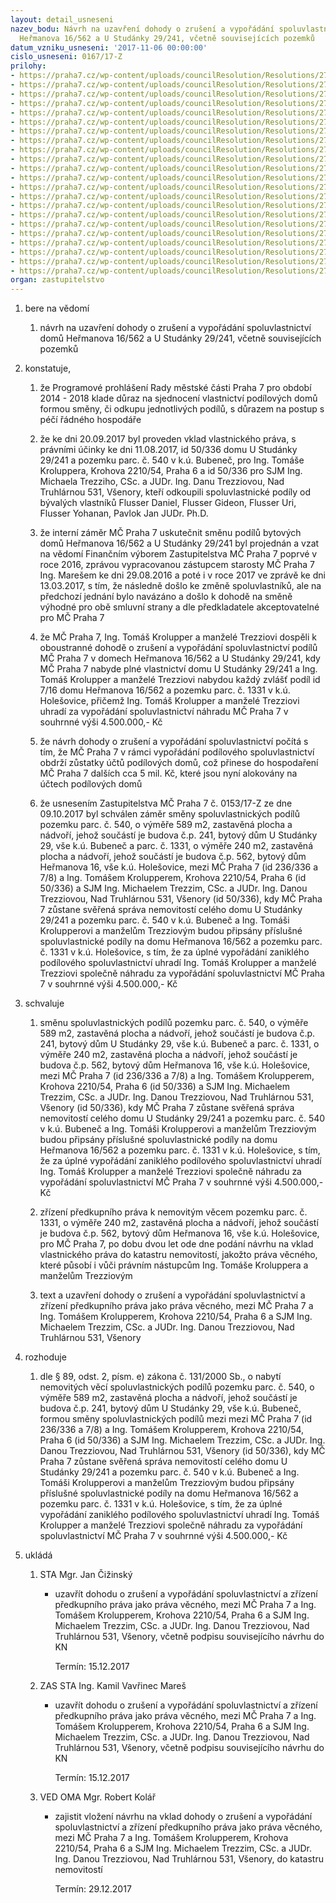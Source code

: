 ```yaml
---
layout: detail_usneseni
nazev_bodu: Návrh na uzavření dohody o zrušení a vypořádání spoluvlastnictví domů
  Heřmanova 16/562 a U Studánky 29/241, včetně souvisejících pozemků
datum_vzniku_usneseni: '2017-11-06 00:00:00'
cislo_usneseni: 0167/17-Z
prilohy:
- https://praha7.cz/wp-content/uploads/councilResolution/Resolutions/27011/export/01_smena241_562_sml~265367.docx
- https://praha7.cz/wp-content/uploads/councilResolution/Resolutions/27011/export/02_smena241_562_sml~265366.pdf
- https://praha7.cz/wp-content/uploads/councilResolution/Resolutions/27011/export/03_smena241_562_sml~265365.pdf
- https://praha7.cz/wp-content/uploads/councilResolution/Resolutions/27011/export/04_smena241_562_sml~265364.pdf
- https://praha7.cz/wp-content/uploads/councilResolution/Resolutions/27011/export/05_smena241_562_sml~265363.pdf
- https://praha7.cz/wp-content/uploads/councilResolution/Resolutions/27011/export/06_smena241_562_sml~265362.pdf
- https://praha7.cz/wp-content/uploads/councilResolution/Resolutions/27011/export/07_smena241_562_sml~265361.pdf
- https://praha7.cz/wp-content/uploads/councilResolution/Resolutions/27011/export/08_smena241_562_sml~265360.pdf
- https://praha7.cz/wp-content/uploads/councilResolution/Resolutions/27011/export/09_smena241_562_sml~265359.pdf
- https://praha7.cz/wp-content/uploads/councilResolution/Resolutions/27011/export/10_smena241_562_sml~265358.pdf
- https://praha7.cz/wp-content/uploads/councilResolution/Resolutions/27011/export/11_smena241_562_sml~265357.pdf
- https://praha7.cz/wp-content/uploads/councilResolution/Resolutions/27011/export/12_smena241_562_sml~265356.pdf
- https://praha7.cz/wp-content/uploads/councilResolution/Resolutions/27011/export/13_smena241_562_sml~265354.pdf
- https://praha7.cz/wp-content/uploads/councilResolution/Resolutions/27011/export/14_smena241_562_sml~265352.pdf
- https://praha7.cz/wp-content/uploads/councilResolution/Resolutions/27011/export/15_smena241_562_sml~265351.pdf
- https://praha7.cz/wp-content/uploads/councilResolution/Resolutions/27011/export/16_smena241_562_sml~265349.pdf
- https://praha7.cz/wp-content/uploads/councilResolution/Resolutions/27011/export/17_smena241_562_sml~265348.pdf
- https://praha7.cz/wp-content/uploads/councilResolution/Resolutions/27011/export/18_smena241_562_sml~265347.pdf
- https://praha7.cz/wp-content/uploads/councilResolution/Resolutions/27011/export/19_smena241_562_sml~265346.pdf
- https://praha7.cz/wp-content/uploads/councilResolution/Resolutions/27011/export/20_smena241_562_sml~265345.doc
- https://praha7.cz/wp-content/uploads/councilResolution/Resolutions/27011/export/21_smena241_562_sml~265344.pdf
- https://praha7.cz/wp-content/uploads/councilResolution/Resolutions/27011/export/export~306612.pdf
organ: zastupitelstvo
---
```

<OL class=urzList_view id=urzList>
<LI class=urzClass1><SPAN name="1">bere na vědomí</SPAN> 
<OL class=urzOlClass>
<LI class=urzClass2 style="TEXT-ALIGN: left"><SPAN>
<P>návrh na uzavření dohody o zrušení a vypořádání spoluvlastnictví domů Heřmanova 16/562 a U Studánky 29/241, včetně souvisejících pozemků</P></SPAN></LI></OL></LI>
<LI class=urzClass1><SPAN name="50">konstatuje,</SPAN> 
<OL class=urzOlClass>
<LI class=urzClass2 style="TEXT-ALIGN: left"><SPAN>
<P>že&nbsp;Programové prohlášení Rady městské části Praha 7 pro období 2014 - 2018 klade důraz na sjednocení vlastnictví podílových domů formou směny, či odkupu jednotlivých podílů, s důrazem na postup s péčí řádného hospodáře<BR></P></SPAN></LI>
<LI class=urzClass2 style="TEXT-ALIGN: left"><SPAN>
<P>že ke dni 20.09.2017 byl proveden vklad vlastnického práva, s právními účinky ke dni 11.08.2017, id 50/336 domu U Studánky 29/241 a pozemku parc. č. 540 v k.ú. Bubeneč, pro Ing. Tomáše Kroluppera, Krohova 2210/54, Praha 6 a id 50/336 pro SJM Ing. Michaela Trezziho, CSc. a JUDr. Ing. Danu Trezziovou, Nad Truhlárnou 531, Všenory, kteří odkoupili spoluvlastnické podíly od bývalých vlastníků Flusser Daniel, Flusser Gideon, Flusser Uri, Flusser Yohanan, Pavlok Jan JUDr. Ph.D.<BR></P></SPAN></LI>
<LI class=urzClass2 style="TEXT-ALIGN: left"><SPAN>
<P>že interní záměr MČ Praha 7 uskutečnit směnu podílů bytových domů Heřmanova 16/562 a U Studánky 29/241 byl projednán a vzat na vědomí Finančním výborem Zastupitelstva MČ Praha 7 poprvé v roce 2016, zprávou vypracovanou zástupcem starosty MČ Praha 7 Ing. Marešem ke dni 29.08.2016 a poté i v roce 2017 ve zprávě ke dni 13.03.2017, s tím, že následně došlo ke změně spoluvlastníků, ale na předchozí jednání bylo navázáno a došlo k dohodě na směně výhodné pro obě smluvní strany a dle předkladatele akceptovatelné pro MČ Praha 7</P></SPAN></LI>
<LI class=urzClass2 style="TEXT-ALIGN: left"><SPAN>
<P>že MČ Praha 7, Ing. Tomáš Krolupper a manželé Trezziovi dospěli k oboustranné dohodě o zrušení a vypořádání spoluvlastnictví podílů MČ Praha 7 v domech Heřmanova 16/562 a U Studánky 29/241, kdy MČ Praha 7 nabyde plné vlastnictví domu&nbsp;U Studánky 29/241 a&nbsp;Ing. Tomáš Krolupper a manželé Trezziovi nabydou každý zvlášť podíl id 7/16 domu Heřmanova 16/562 a pozemku parc. č. 1331 v k.ú. Holešovice, přičemž&nbsp;Ing. Tomáš Krolupper a manželé Trezziovi uhradí za vypořádání spoluvlastnictví náhradu MČ Praha 7 v souhrnné výši 4.500.000,- Kč<BR></P></SPAN></LI>
<LI class=urzClass2 style="TEXT-ALIGN: left"><SPAN>
<P>že návrh dohody o zrušení a vypořádání spoluvlastnictví počítá s tím, že MČ Praha 7 v rámci vypořádání podílového spoluvlastnictví obdrží zůstatky účtů podílových domů, což přinese do hospodaření MČ Praha 7 dalších cca 5 mil. Kč, které jsou nyní alokovány na účtech podílových domů</P></SPAN></LI>
<LI class=urzClass2 style="TEXT-ALIGN: left"><SPAN>
<P>že usnesením Zastupitelstva MČ Praha 7 č. 0153/17-Z ze dne 09.10.2017 byl schválen záměr směny spoluvlastnických podílů pozemku parc. č. 540, o výměře 589 m2, zastavěná plocha a nádvoří, jehož součástí je budova č.p. 241, bytový dům U Studánky 29, vše k.ú. Bubeneč a parc. č. 1331, o výměře 240 m2, zastavěná plocha a nádvoří, jehož součástí je budova č.p. 562, bytový dům Heřmanova 16, vše k.ú. Holešovice, mezi MČ Praha 7 (id 236/336 a 7/8) a Ing. Tomášem Krolupperem, Krohova 2210/54, Praha 6 (id 50/336) a SJM Ing. Michaelem Trezzim, CSc. a JUDr. Ing. Danou Trezziovou, Nad Truhlárnou 531, Všenory (id 50/336), kdy MČ Praha 7 zůstane svěřená správa nemovitostí celého domu U Studánky 29/241 a pozemku parc. č. 540 v k.ú. Bubeneč a Ing. Tomáši Krolupperovi a manželům Trezziovým budou připsány příslušné spoluvlastnické podíly na domu Heřmanova 16/562 a pozemku parc. č. 1331 v k.ú. Holešovice, s tím, že za úplné vypořádání zaniklého podílového spoluvlastnictví uhradí Ing. Tomáš Krolupper a manželé Trezziovi společně náhradu za vypořádání spoluvlastnictví MČ Praha 7 v souhrnné výši 4.500.000,- Kč</P></SPAN></LI></OL></LI>
<LI class=urzClass1><SPAN name="24">schvaluje</SPAN> 
<OL class=urzOlClass>
<LI class=urzClass2 style="TEXT-ALIGN: left"><SPAN>
<P>směnu spoluvlastnických podílů pozemku parc. č. 540, o výměře 589 m2, zastavěná plocha a nádvoří, jehož součástí je budova č.p. 241, bytový dům U Studánky 29, vše k.ú. Bubeneč a parc. č. 1331,&nbsp;o výměře 240 m2, zastavěná plocha a nádvoří, jehož součástí je budova č.p. 562, bytový dům Heřmanova 16, vše k.ú. Holešovice, mezi MČ Praha 7 (id 236/336 a 7/8) a Ing. Tomášem Krolupperem, Krohova 2210/54, Praha 6 (id 50/336) a SJM Ing. Michaelem Trezzim, CSc. a JUDr. Ing. Danou Trezziovou, Nad Truhlárnou 531, Všenory (id 50/336), kdy MČ Praha 7 zůstane svěřená správa nemovitostí celého domu U Studánky 29/241 a pozemku parc. č. 540 v k.ú. Bubeneč a&nbsp;Ing. Tomáši Krolupperovi a manželům Trezziovým budou připsány příslušné spoluvlastnické podíly na domu Heřmanova 16/562 a pozemku parc. č. 1331 v k.ú. Holešovice, s tím, že za úplné vypořádání zaniklého podílového spoluvlastnictví uhradí Ing. Tomáš Krolupper a manželé Trezziovi&nbsp;společně náhradu za vypořádání spoluvlastnictví MČ Praha 7 v souhrnné výši 4.500.000,- Kč</P></SPAN></LI>
<LI class=urzClass2 style="TEXT-ALIGN: left"><SPAN>
<P>zřízení předkupního práva k nemovitým věcem pozemku parc. č. 1331, o výměře 240 m2, zastavěná plocha a nádvoří, jehož součástí je budova č.p. 562, bytový dům Heřmanova 16, vše k.ú. Holešovice, pro MČ Praha 7, po dobu dvou let ode dne podání návrhu na vklad vlastnického práva do katastru nemovitostí, jakožto práva věcného, které působí i vůči právním nástupcům Ing. Tomáše Kroluppera a manželům Trezziovým<BR></P></SPAN></LI>
<LI class=urzClass2 style="TEXT-ALIGN: left"><SPAN>
<P>text a uzavření dohody o zrušení a vypořádání spoluvlastnictví a zřízení předkupního práva jako práva věcného, mezi MČ Praha 7 a Ing. Tomášem Krolupperem, Krohova 2210/54, Praha 6 a SJM Ing. Michaelem Trezzim, CSc. a JUDr. Ing. Danou Trezziovou, Nad Truhlárnou 531, Všenory<BR></P></SPAN></LI></OL></LI>
<LI class=urzClass1><SPAN name="68">rozhoduje</SPAN> 
<OL class="urzOlClass decimal ">
<LI class=urzClass2 style="TEXT-ALIGN: left"><SPAN>
<P>dle § 89, odst. 2, písm. e) zákona č. 131/2000 Sb., o nabytí nemovitých věcí spoluvlastnických podílů pozemku parc. č. 540, o výměře 589 m2, zastavěná plocha a nádvoří, jehož součástí je budova č.p. 241, bytový dům U Studánky 29, vše k.ú. Bubeneč, formou směny spoluvlastnických podílů mezi mezi MČ Praha 7 (id 236/336 a 7/8) a Ing. Tomášem Krolupperem, Krohova 2210/54, Praha 6 (id 50/336) a SJM Ing. Michaelem Trezzim, CSc. a JUDr. Ing. Danou Trezziovou, Nad Truhlárnou 531, Všenory (id 50/336), kdy MČ Praha 7 zůstane svěřená správa nemovitostí celého domu U Studánky 29/241 a pozemku parc. č. 540 v k.ú. Bubeneč a Ing. Tomáši Krolupperovi a manželům Trezziovým budou připsány příslušné spoluvlastnické podíly na domu Heřmanova 16/562 a pozemku parc. č. 1331 v k.ú. Holešovice, s tím, že za úplné vypořádání zaniklého podílového spoluvlastnictví uhradí Ing. Tomáš Krolupper a manželé Trezziovi společně náhradu za vypořádání spoluvlastnictví MČ Praha 7 v souhrnné výši 4.500.000,- Kč</P></SPAN></LI></OL></LI>
<LI class=urzClass1 id=urzUkoly><SPAN name="1">ukládá</SPAN>
<OL class=urzOlClass>
<LI class=urzClass2><SPAN>
<P>STA Mgr. Jan Čižinský</P></SPAN>
<UL class=urzUlClass>
<LI class=urzClass3><SPAN>
<P>uzavřít dohodu o zrušení a vypořádání spoluvlastnictví a zřízení předkupního práva jako práva věcného, mezi MČ Praha 7 a Ing. Tomášem Krolupperem, Krohova 2210/54, Praha 6 a SJM Ing. Michaelem Trezzim, CSc. a JUDr. Ing. Danou Trezziovou, Nad Truhlárnou 531, Všenory, včetně podpisu souvisejícího návrhu do KN</P></SPAN><SPAN class=urzUkolTermin>Termín:&nbsp;15.12.2017</SPAN></LI></UL></LI>
<LI class=urzClass2><SPAN>
<P>ZAS STA Ing. Kamil Vavřinec Mareš</P></SPAN>
<UL class=urzUlClass>
<LI class=urzClass3><SPAN>
<P>uzavřít dohodu o zrušení a vypořádání spoluvlastnictví a zřízení předkupního práva jako práva věcného, mezi MČ Praha 7 a Ing. Tomášem Krolupperem, Krohova 2210/54, Praha 6 a SJM Ing. Michaelem Trezzim, CSc. a JUDr. Ing. Danou Trezziovou, Nad Truhlárnou 531, Všenory, včetně podpisu souvisejícího návrhu do KN</P></SPAN><SPAN class=urzUkolTermin>Termín:&nbsp;15.12.2017</SPAN></LI></UL></LI>
<LI class=urzClass2><SPAN>
<P>VED OMA Mgr. Robert Kolář</P></SPAN>
<UL class=urzUlClass>
<LI class=urzClass3><SPAN>
<P>zajistit vložení návrhu na vklad dohody o zrušení a vypořádání spoluvlastnictví a zřízení předkupního práva jako práva věcného, mezi MČ Praha 7 a Ing. Tomášem Krolupperem, Krohova 2210/54, Praha 6 a SJM Ing. Michaelem Trezzim, CSc. a JUDr. Ing. Danou Trezziovou, Nad Truhlárnou 531, Všenory, do katastru nemovitostí</P></SPAN><SPAN class=urzUkolTermin>Termín:&nbsp;29.12.2017</SPAN></LI></UL></LI></OL></LI></OL>